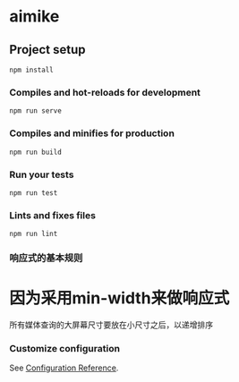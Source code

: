 # aimike

## Project setup
```
npm install
```

### Compiles and hot-reloads for development
```
npm run serve
```

### Compiles and minifies for production
```
npm run build
```

### Run your tests
```
npm run test
```

### Lints and fixes files
```
npm run lint
```


### 响应式的基本规则
# 因为采用min-width来做响应式
所有媒体查询的大屏幕尺寸要放在小尺寸之后，以递增排序

### Customize configuration
See [Configuration Reference](https://cli.vuejs.org/config/).
